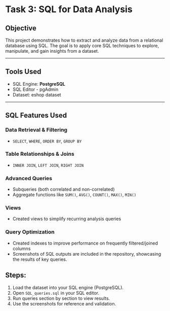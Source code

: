 # Task 3: SQL for Data Analysis

## Objective
This project demonstrates how to extract and analyze data from a relational database using SQL. The goal is to apply core SQL techniques to explore, manipulate, and gain insights from a dataset.

---

## Tools Used
- SQL Engine: **PostgreSQL**
- SQL Editor - pgAdmin 
- Dataset: eshop dataset
---

## SQL Features Used

### Data Retrieval & Filtering
- `SELECT`, `WHERE`, `ORDER BY`, `GROUP BY`

### Table Relationships & Joins
- `INNER JOIN`, `LEFT JOIN`, `RIGHT JOIN`

### Advanced Queries
- Subqueries (both correlated and non-correlated)
- Aggregate functions like `SUM()`, `AVG()`, `COUNT()`, `MAX()`, `MIN()`

### Views
- Created views to simplify recurring analysis queries

### Query Optimization
- Created indexes to improve performance on frequently filtered/joined columns
- Screenshots of SQL outputs are included in the repository, showcasing the results of key queries.

## Steps:
1. Load the dataset into your SQL engine (PostgreSQL).
2. Open `SQL_queries.sql` in your SQL editor.
3. Run queries section by section to view results.
4. Use the screenshots for reference and validation.


